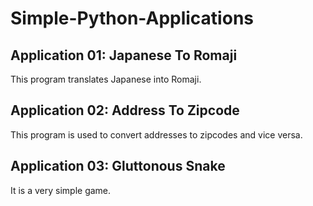 # Simple-Python-Applications

## Application 01: Japanese To Romaji
This program translates Japanese into Romaji.

## Application 02: Address To Zipcode
This program is used to convert addresses to zipcodes and vice versa.

## Application 03: Gluttonous Snake
It is a very simple game.
